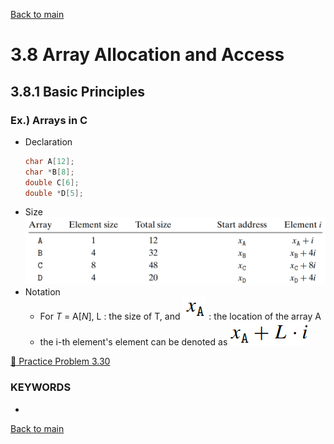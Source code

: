 [Back to main](https://github.com/JoonHyeok-hozy-Kim/computer_systems_study#readme)

# 3.8 Array Allocation and Access

## 3.8.1 Basic Principles
### Ex.) Arrays in C
* Declaration
  ```c
  char A[12];
  char *B[8];
  double C[6];
  double *D[5];
  ```
* Size
  ![](https://github.com/JoonHyeok-hozy-Kim/computer_systems_study/blob/main/contents/ch_03/images/03_08_01_array_size.png)
* Notation
  * For *T* = A[*N*], L : the size of T, and ![](https://github.com/JoonHyeok-hozy-Kim/computer_systems_study/blob/main/contents/ch_03/images/03_08_01_x_a.png) : the location of the array A
  * the i-th element's element can be denoted as ![](https://github.com/JoonHyeok-hozy-Kim/computer_systems_study/blob/main/contents/ch_03/images/03_08_01_ith_address.png)






[:orange_book: Practice Problem 3.30](https://github.com/JoonHyeok-hozy-Kim/computer_systems_study/blob/main/contents/ch_03/problems/practice_problems.md#practice-problem-330)







### KEYWORDS
* 


[Back to main](https://github.com/JoonHyeok-hozy-Kim/computer_systems_study#readme)